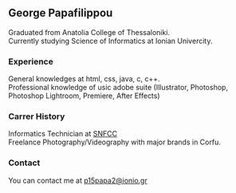 ## George Papafilippou

Graduated from Anatolia College of Thessaloniki. <br/>
Currently studying Science of Informatics at Ionian Univercity. <br/>

### Experience

General knowledges at html, css, java, c, c++. <br/>
Professional knowledge of usic adobe suite (Illustrator, Photoshop, Photoshop Lightroom, Premiere, After Effects) <br/>

### Carrer History

Informatics Technician at [SNFCC](https://www.snfcc.org/?lang=el) <br/>
Freelance Photography/Videography with major brands in Corfu.

### Contact

You can contact me at p15papa2@ionio.gr
